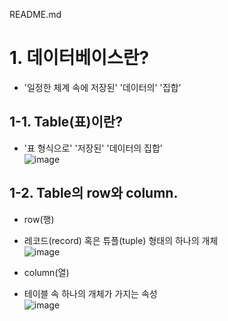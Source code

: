 README.md

# 1. 데이터베이스란?  
* '일정한 체계 속에 저장된' '데이터의' '집합'    

## 1-1. Table(표)이란?  
* '표 형식으로' '저장된' '데이터의 집합'  
![image](https://user-images.githubusercontent.com/55868306/115326936-12bff300-a1c9-11eb-9059-0d6e5b7a740f.png)

## 1-2. Table의 row와 column.  
* row(행)   
* 레코드(record) 혹은 튜플(tuple) 형태의 하나의 개체      
![image](https://user-images.githubusercontent.com/55868306/115327704-5bc47700-a1ca-11eb-95b1-8e3151887806.png)

* column(열)  
* 테이블 속 하나의 개체가 가지는 속성    
![image](https://user-images.githubusercontent.com/55868306/115328113-09378a80-a1cb-11eb-98f1-1b18db42a57e.png)

